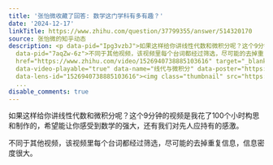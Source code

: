 ```yaml
---
title: '张怡微收藏了回答: 数学这门学科有多有趣？'
date: '2024-12-17'
linkTitle: https://www.zhihu.com/question/37799355/answer/514320170
source: 张怡微的知乎动态
description: <p data-pid="Ipg3vzbJ">如果这样给你讲线性代数和微积分呢？这个9分钟的视频是我花了100个小时构思和制作的，希望能让你感受到数学的强大，还有我们对先人应持有的感激。</p><p
  data-pid="7aqZw-6z">不同于其他视频，该视频里每个台词都经过筛选，尽可能的去掉重复信息，信息密度很大。</p><a class="video-box"
  href="https://www.zhihu.com/video/1526940738885103616" target="_blank" data-video-id=""
  data-video-playable="true" data-name="线代与微积分" data-poster="https://pic1.zhimg.com/v2-25412d8c1f690322849a7b95b3b93891.jpeg"
  data-lens-id="1526940738885103616"><img class="thumbnail" src="https://pic1.zhimg.com/v2-25412d8c1f690322849a7b95b3b
  ...
disable_comments: true
---
```

<p data-pid="Ipg3vzbJ">如果这样给你讲线性代数和微积分呢？这个9分钟的视频是我花了100个小时构思和制作的，希望能让你感受到数学的强大，还有我们对先人应持有的感激。</p><p data-pid="7aqZw-6z">不同于其他视频，该视频里每个台词都经过筛选，尽可能的去掉重复信息，信息密度很大。</p><a class="video-box" href="https://www.zhihu.com/video/1526940738885103616" target="_blank" data-video-id="" data-video-playable="true" data-name="线代与微积分" data-poster="https://pic1.zhimg.com/v2-25412d8c1f690322849a7b95b3b93891.jpeg" data-lens-id="1526940738885103616"><img class="thumbnail" src="https://pic1.zhimg.com/v2-25412d8c1f690322849a7b95b3b ...